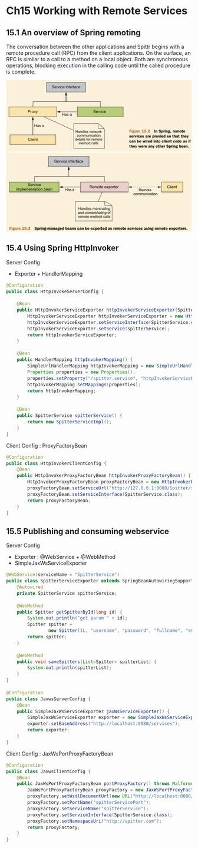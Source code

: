 # Ch15 Working with Remote Services

## 15.1 An overview of Spring remoting

The conversation between the other applications and Spittr begins with a remote procedure call (RPC) from the client applications. On the surface, an RPC is similar to a call to a method on a local object. Both are synchronous operations, blocking execution in the calling code until the called procedure is complete.

![remote-service-proxied](images/152-remote-service-proxied.png)
![remote-service-exporter](images/153-remote-service-exporter.png)

## 15.4 Using Spring HttpInvoker

Server Config
- Exporter + HandlerMapping

```java
@Configuration
public class HttpInvokeServerConfig {

    @Bean
    public HttpInvokerServiceExporter httpInvokerServiceExporter(SpitterService spitterService) {
        HttpInvokerServiceExporter httpInvokerServiceExporter = new HttpInvokerServiceExporter();
        httpInvokerServiceExporter.setServiceInterface(SpitterService.class);
        httpInvokerServiceExporter.setService(spitterService);
        return httpInvokerServiceExporter;
    }

    @Bean
    public HandlerMapping httpInvokerMapping() {
        SimpleUrlHandlerMapping httpInvokerMapping = new SimpleUrlHandlerMapping();
        Properties properties = new Properties();
        properties.setProperty("/spitter.service", "httpInvokerServiceExporter");
        httpInvokerMapping.setMappings(properties);
        return httpInvokerMapping;
    }

    @Bean
    public SpitterService spitterService() {
        return new SpitterServiceImpl();
    }
}
```

Client Config : ProxyFactoryBean

```java
@Configuration
public class HttpInvokerClientConfig {
    @Bean
    public HttpInvokerProxyFactoryBean httpInvokerProxyFactoryBean() {
        HttpInvokerProxyFactoryBean proxyFactoryBean = new HttpInvokerProxyFactoryBean();
        proxyFactoryBean.setServiceUrl("http://127.0.0.1:8080/Spitter/spitter.service");
        proxyFactoryBean.setServiceInterface(SpitterService.class);
        return proxyFactoryBean;
    }
}
```


## 15.5 Publishing and consuming webservice

Server Config
- Exporter : @WebService + @WebMethod
- SimpleJaxWsServiceExporter

```java
@WebService(serviceName = "SpitterService")
public class SpitterServiceExporter extends SpringBeanAutowiringSupport {
    @Autowired
    private SpitterService spitterService;

    @WebMethod
    public Spitter getSpitterById(long id) {
        System.out.println("get param " + id);
        Spitter spitter =
                new Spitter(1L, "username", "password", "fullname", "email", true);
        return spitter;
    }

    @WebMethod
    public void saveSpitters(List<Spitter> spitterList) {
        System.out.println(spitterList);
    }
}

@Configuration
public class JaxwsServerConfig {
    @Bean
    public SimpleJaxWsServiceExporter jaxWsServiceExporter() {
        SimpleJaxWsServiceExporter exporter = new SimpleJaxWsServiceExporter();
        exporter.setBaseAddress("http://localhost:8080/services");
        return exporter;
    }
}
```

Client Config : JaxWsPortProxyFactoryBean

```java
@Configuration
public class JaxwsClientConfig {
    @Bean
    public JaxWsPortProxyFactoryBean portProxyFactory() throws MalformedURLException {
        JaxWsPortProxyFactoryBean proxyFactory = new JaxWsPortProxyFactoryBean();
        proxyFactory.setWsdlDocumentUrl(new URL("http://localhost:8080/services/SpitterService?wsdl"));
        proxyFactory.setPortName("spitterServicePort");
        proxyFactory.setServiceName("spitterService");
        proxyFactory.setServiceInterface(SpitterService.class);
        proxyFactory.setNamespaceUri("http://spitter.com");
        return proxyFactory;
    }
}
```
